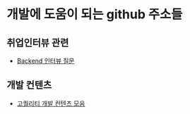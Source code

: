 # 개발에 도움이 되는 github 주소들
## 취업인터뷰 관련
* [Backend 인터뷰 질문](https://github.com/ksundong/backend-interview-question)

## 개발 컨텐츠
* [고퀄리티 개발 컨텐츠 모음](https://github.com/Integerous/goQuality-dev-contents)
